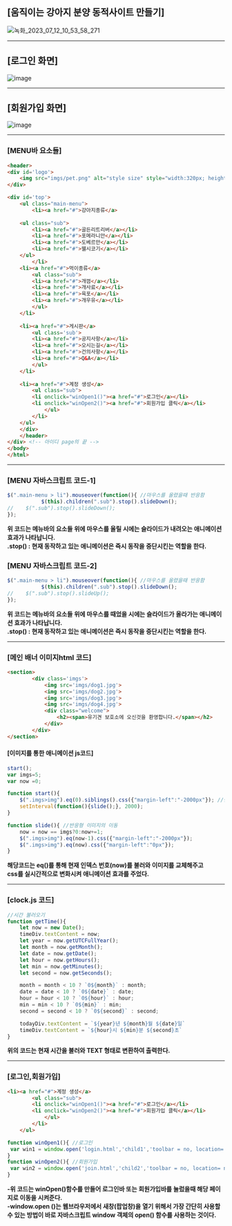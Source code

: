## [움직이는 강아지 분양 동적사이트 만들기]
![녹화_2023_07_12_10_53_58_271](https://github.com/JJUN1204/Petshop_web/assets/108847513/672f52d7-2adf-43c0-8a76-02ef5c0a2e41)
****
## [로그인 화면]
![image](https://github.com/JJUN1204/Petshop_web/assets/108847513/d6a8a94e-bfdb-4918-a5a8-11be73003105)
****
## [회원가입 화면]
![image](https://github.com/JJUN1204/Web/assets/108847513/4366ac56-318f-40a4-baa7-08e3606db9c3)
****
### [MENU바 요소들]
```HTML
<header>
<div id='logo'>
	<img src="imgs/pet.png" alt="style size" style="width:320px; height:100px">
</div>

<div id='top'>
	<ul class="main-menu">
		<li><a href="#">강아지종류</a>
		
	<ul class="sub">
		<li><a href="#">골든리트리버</a></li>
		<li><a href="#">포메라니안</a></li>
		<li><a href="#">도베르만</a></li>
		<li><a href="#">웰시코기</a></li>
	</ul>
		</li>
	<li><a href="#">먹이종류</a>
		<ul class="sub">
		<li><a href="#">개껌</a></li>
		<li><a href="#">개사료</a></li>
		<li><a href="#">육포</a></li>
		<li><a href="#">개우유</a></li>
		</ul>
	</li>
	
	<li><a href="#">게시판</a>
		<ul class='sub'>
		<li><a href="#">공지사항</a></li>
		<li><a href="#">오시는길</a></li>
		<li><a href="#">건의사항</a></li>
		<li><a href="#">Q&A</a></li>
		</ul>
	</li>
	
	<li><a href="#">계정 생성</a>
		<ul class="sub">
		<li onclick="winOpen1()"><a href="#">로그인</a></li>
		<li onclick="winOpen2()"><a href="#">회원가입 클릭</a></li>
			</ul>
		</li>
	</ul>
	</div>
	</header>
</div> <!-- 아이디 page의 끝 -->
</body>
</html>
```
****
### [MENU 자바스크립트 코드-1]
```js
$(".main-menu > li").mouseover(function(){ //마우스를 올렸을때 반응함
           $(this).children(".sub").stop().slideDown();
//    $(".sub").stop().slideDown();
});

```
**위 코드는 메뉴바의 요소들 위에 마우스를 올릴 시에는 슬라이드가 내려오는 애니메이션 효과가 나타납니다.**   
**.stop() : 현재 동작하고 있는 애니메이션은 즉시 동작을 중단시킨는 역할을 한다.**
### [MENU 자바스크립트 코드-2]
```js
$(".main-menu > li").mouseover(function(){ //마우스를 올렸을때 반응함
           $(this).children(".sub").stop().slideDown();
//    $(".sub").stop().slideUp();
});

```
**위 코드는 메뉴바의 요소들 위에 마우스를 때었을 시에는 슬라이드가 올라가는 애니메이션 효과가 나타납니다.**   
**.stop() : 현재 동작하고 있는 애니메이션은 즉시 동작을 중단시킨는 역할을 한다.**
****
### [메인 배너 이미지html 코드]
```html
<section>
		<div class='imgs'>
			<img src='imgs/dog1.jpg'>
			<img src='imgs/dog2.jpg'>
			<img src='imgs/dog3.jpg'>
			<img src='imgs/dog4.jpg'>
			<div class="welcome">
				<h2><span>유기견 보호소에 오신것을 환영합니다.</span></h2>
			</div>
		</div>
</section>
```
#### [이미지를 통한 애니메이션 js코드]
```js
start();
var imgs=5;
var now =0;

function start(){
    $(".imgs>img").eq(0).siblings().css({"margin-left":"-2000px"}); //반응형 이미지의 이동
    setInterval(function(){slide();}, 2000);
}

function slide(){ //반응형 이미지의 이동
    now = now == imgs?0:now+=1;
    $(".imgs>img").eq(now-1).css({"margin-left":"-2000px"});
    $(".imgs>img").eq(now).css({"margin-left":"0px"});
}
```
**해당코드는 eq()를 통해 현재 인덱스 번호(now)를 불러와 이미지를 교체해주고**   
**css를 실시간적으로 변화시켜 애니메이션 효과를 주었다.**
****
### [clock.js 코드]
```js
//시간 불러오기
function getTime(){
    let now = new Date();
    timeDiv.textContent = now;
    let year = now.getUTCFullYear();
    let month = now.getMonth();
    let date = now.getDate();
    let hour = now.getHours();
    let min = now.getMinutes();
    let second = now.getSeconds();

    month = month < 10 ? `0${month}` : month;
    date = date < 10 ? `0${date}` : date;
    hour = hour < 10 ? `0${hour}` : hour;
    min = min < 10 ? `0${min}` : min;
    second = second < 10 ? `0${second}` : second;

    todayDiv.textContent = `${year}년 ${month}월 ${date}일`
    timeDiv.textContent = `${hour}시 ${min}분 ${second}초`
}
```
**위의 코드는 현재 시간을 불러와 TEXT 형태로 변환하여 출력한다.**
****
### [로그인,회원가입]
```html
<li><a href="#">계정 생성</a>
		<ul class="sub">
		<li onclick="winOpen1()"><a href="#">로그인</a></li>
		<li onclick="winOpen2()"><a href="#">회원가입 클릭</a></li>
			</ul>
		</li>
	</ul>
```
```js
function winOpen1(){ //로그인
 var win1 = window.open('login.html','child1','toolbar = no, location= no , status = no, menubar = no, resizable = no , scrollbars = no, width = 700, height = 700')
}
function winOpen2(){ //회원가입
 var win2 = window.open('join.html','child2','toolbar = no, location= no , status = no, menubar = no, resizable = no , scrollbars = no, width = 1850, height = 1700')
}
```
**-위 코드는 winOpen()함수를 만들어 로그인바 또는 회원가입바를 눌렀을때 해당 페이지로 이동을 시켜준다.**   
**-window.open ()는 웹브라우저에서 새창(팝업창)을 열기 위해서 가장 간단히 사용할 수 있는 방법이 바로 자바스크립트 window 객체의 open() 함수를 사용하는 것이다.**
